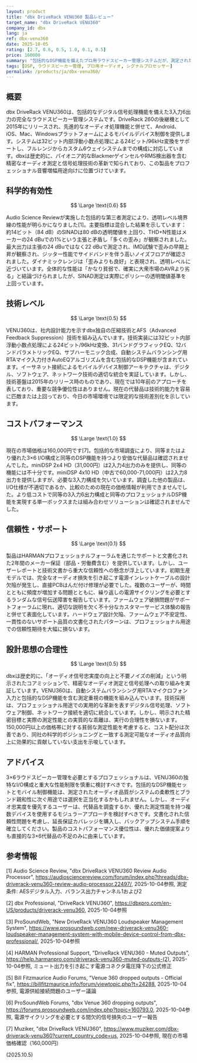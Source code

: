 ```yaml
---
layout: product
title: "dbx DriveRack VENU360 製品レビュー"
target_name: "dbx DriveRack VENU360"
company_id: dbx
lang: ja
ref: dbx-venu360
date: 2025-10-05
rating: [2.7, 0.6, 0.5, 1.0, 0.1, 0.5]
price: 160000
summary: "包括的なDSP機能を備えたプロ用ラウドスピーカー管理システムだが、測定された音響性能の悪さと信頼性への懸念がある"
tags: [DSP, ラウドスピーカー管理, プロ用オーディオ, シグナルプロセッサー]
permalink: /products/ja/dbx-venu360/
---
```


## 概要

dbx DriveRack VENU360は、包括的なデジタル信号処理機能を備えた3入力6出力の完全なラウドスピーカー管理システムです。DriveRack 260の後継機として2015年にリリースされ、先進的なオーディオ処理機能と併せて、Android、iOS、Mac、Windowsプラットフォームによるモバイルデバイス制御を提供します。システムは32ビット内部浮動小数点処理による24ビット/96kHz変換をサポートし、フルレンジからカスタム6ウェイシステムまでの構成に対応しています。dbxは歴史的に、パイオニア的なBlackmerゲインセルやRMS検出器を含む精密なオーディオ測定と信号処理技術の革新で知られており、この製品をプロフェッショナル音響増幅用途向けに位置づけています。

## 科学的有効性

$$ \Large \text{0.6} $$

Audio Science Reviewが実施した包括的な第三者測定により、透明レベル境界線の性能が明らかになりました[1]。主要指標は混合した結果を示しています：約14ビット（84 dB）のSINADは80 dBの透明閾値を上回り、THD+N性能はメーカーの24 dBuでの1%という主張と矛盾し「多くの歪み」が観察されました。最大出力は主張の24 dBuではなく22 dBuで測定され、IMD試験で歪みの早期上昇が観察され、ジッター性能でサイドバンドを伴う高いノイズフロアが確認されました。ダイナミックレンジは「歪みよりも良好」と表現され、透明レベルに近づいています。全体的な性能は「かなり貧弱で、確実に大衆市場のAVRより劣る」と結論づけられましたが、SINAD測定は実際にポリシーの透明閾値基準を上回っています。

## 技術レベル

$$ \Large \text{0.5} $$

VENU360は、社内設計能力を示すdbx独自の圧縮技術とAFS（Advanced Feedback Suppression）技術を組み込んでいます。技術実装には32ビット内部浮動小数点処理による24ビット/96kHz変換、31バンドグラフィックEQ、12バンドパラメトリックEQ、サブハーモニック合成、自動システムバランシング用RTAマイク入力付きAutoEQアルゴリズムを含む包括的なDSP機能が含まれています。イーサネット接続によるモバイルデバイス制御アーキテクチャは、デジタル、ソフトウェア、ネットワーク技術の適切な統合を実証しています。しかし、技術基盤は2015年のリリース時のものであり、現在では10年前のアプローチを表しており、重要な競争優位性はありません。現在の代替品は技術的能力を容易に匹敵または上回っており、今日の市場環境では限定的な技術差別化を示しています。

## コストパフォーマンス

$$ \Large \text{1.0} $$

現在の市場価格は160,000円です[7]。包括的な市場調査により、同等またはより優れた3×6 I/O構成と同等のDSP機能を持つより安価な代替品は確認されませんでした。miniDSP 2x4 HD（31,000円）は2入力4出力のみを提供し、同等の機能には不十分です。miniDSP 4x10 HD（中古で60,000-71,000円）は2入力8出力を提供しますが、必要な3入力構成を欠いています。調査した他の製品は、I/O仕様が不適切であるか、比較のための現在の価格情報が利用できませんでした。より低コストで同等の3入力6出力構成と同等のプロフェッショナルDSP機能を実現する単一ボックスまたは組み合わせソリューションは確認されませんでした。

## 信頼性・サポート

$$ \Large \text{0.1} $$

製品はHARMANプロフェッショナルフォーラムを通じたサポートと文書化された2年間のメーカー保証（部品・労働費含む）を提供しています。しかし、ユーザーレポートと技術文書から重大な信頼性への懸念が浮上しています。初期生産モデルでは、完全なオーディオ損失を引き起こす電源インレットケーブルの設計欠陥が発生し、直接PCBはんだ付け修理が必要でした。複数のユーザーが、時間とともに頻度が増加する問題とともに、繰り返しの電源サイクリングを必要とするランダムな信号伝送障害を報告しています。ファームウェア破損問題がサポートフォーラムに現れ、適切な説明を欠く不十分なカスタマーサービス体験の報告と併せて表面化しています。ハードウェア設計欠陥、ファームウェア不安定性、一貫性のないサポート品質の文書化されたパターンは、プロフェッショナル用途での信頼性期待を大幅に損ないます。

## 設計思想の合理性

$$ \Large \text{0.5} $$

dbxは歴史的に、「オーディオ信号忠実度の向上と不要ノイズの削減」という明示されたコアミッションで、精密なオーディオ測定と信号処理への取り組みを実証しています。VENU360は、自動システムバランシング用RTAマイクロフォン入力と包括的なDSP機能を含む測定重視の機能を組み込んでいます。技術採用は、プロフェッショナル用途での実用的な革新を表すデジタル信号処理、ソフトウェア制御、ネットワーク接続を適切に統合しています。しかし、明示された精密目標と実際の測定性能との実質的な乖離は、実行の合理性を損ないます。150,000円以上の価格帯に対する貧弱な測定性能を考慮すると、コスト配分は次善であり、同社の科学的ポジショニングと一致する測定可能なオーディオ品質向上に効果的に貢献していない支出を示唆しています。

## アドバイス

3×6ラウドスピーカー管理を必要とするプロフェッショナルは、VENU360の独特なI/O構成と重大な性能制限を慎重に検討すべきです。包括的なDSP機能セットとモバイル制御機能は、測定されたオーディオ品質がシステムの柔軟性とブランド親和性に次ぐ用途では選択を正当化するかもしれません。しかし、オーディオ忠実度を優先するユーザーは、代替品を調査するか、優れた測定性能を持つ複数デバイスを使用するモジュラーアプローチを検討すべきです。文書化された信頼性問題を考慮し、延長保証カバレッジを購入し、バックアップシステム手順を確立してください。製品のコストパフォーマンス優位性は、優れた価値提案よりも直接的な3×6代替品の不足のみに由来しています。

## 参考情報

[1] Audio Science Review, "dbx DriveRack VENU360 Review Audio Processor", https://audiosciencereview.com/forum/index.php?threads/dbx-driverack-venu360-review-audio-processor.22497/, 2025-10-04参照, 測定条件: AESデジタル入力、バランス出力チャンネル1および2

[2] dbx Professional, "DriveRack VENU360", https://dbxpro.com/en-US/products/driverack-venu360, 2025-10-04参照

[3] ProSoundWeb, "New DriveRack VENU360 Loudspeaker Management System", https://www.prosoundweb.com/new-driverack-venu360-loudspeaker-management-system-with-mobile-device-control-from-dbx-professional/, 2025-10-04参照

[4] HARMAN Professional Support, "DriveRack VENU360 - Muted Outputs", https://help.harmanpro.com/driverack-venu360-muted-outputs-(2), 2025-10-04参照, ミュート出力を引き起こす電源コネクタ電圧降下の公式修正

[5] Bill Fitzmaurice Audio Forums, "Venue 360 dropped outputs - Official fix", https://billfitzmaurice.info/forum/viewtopic.php?t=24288, 2025-10-04参照, 電源供給接続問題のユーザー議論

[6] ProSoundWeb Forums, "dbx Venue 360 dropping outputs", https://forums.prosoundweb.com/index.php?topic=160793.0, 2025-10-04参照, 電源サイクリングを必要とする間欠的信号損失のユーザー報告

[7] Muziker, "dbx DriveRack VENU360", https://www.muziker.com/dbx-driverack-venu360?current_country_code=us, 2025-10-04参照, 現在の市場価格確認（160,000円）

(2025.10.5)